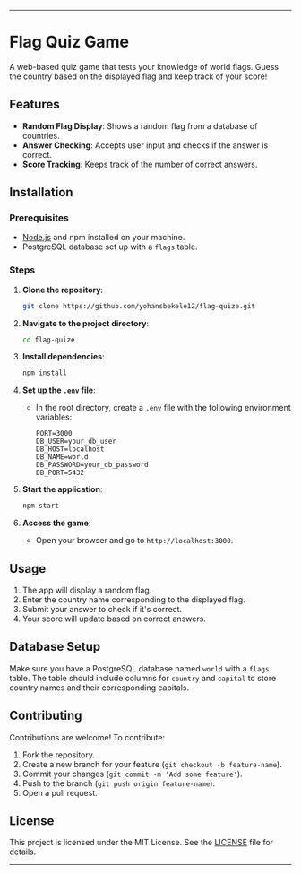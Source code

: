 

---

# Flag Quiz Game

A web-based quiz game that tests your knowledge of world flags. Guess the country based on the displayed flag and keep track of your score!

## Features

- **Random Flag Display**: Shows a random flag from a database of countries.
- **Answer Checking**: Accepts user input and checks if the answer is correct.
- **Score Tracking**: Keeps track of the number of correct answers.

## Installation

### Prerequisites

- [Node.js](https://nodejs.org/) and npm installed on your machine.
- PostgreSQL database set up with a `flags` table.

### Steps

1. **Clone the repository**:

   ```bash
   git clone https://github.com/yohansbekele12/flag-quize.git
   ```

2. **Navigate to the project directory**:

   ```bash
   cd flag-quize
   ```

3. **Install dependencies**:

   ```bash
   npm install
   ```

4. **Set up the `.env` file**:
   - In the root directory, create a `.env` file with the following environment variables:
     ```plaintext
     PORT=3000
     DB_USER=your_db_user
     DB_HOST=localhost
     DB_NAME=world
     DB_PASSWORD=your_db_password
     DB_PORT=5432
     ```
5. **Start the application**:

   ```bash
   npm start
   ```

6. **Access the game**:
   - Open your browser and go to `http://localhost:3000`.

## Usage

1. The app will display a random flag.
2. Enter the country name corresponding to the displayed flag.
3. Submit your answer to check if it's correct.
4. Your score will update based on correct answers.

## Database Setup

Make sure you have a PostgreSQL database named `world` with a `flags` table. The table should include columns for `country` and `capital` to store country names and their corresponding capitals.

## Contributing

Contributions are welcome! To contribute:

1. Fork the repository.
2. Create a new branch for your feature (`git checkout -b feature-name`).
3. Commit your changes (`git commit -m 'Add some feature'`).
4. Push to the branch (`git push origin feature-name`).
5. Open a pull request.

## License

This project is licensed under the MIT License. See the [LICENSE](LICENSE) file for details.

---


